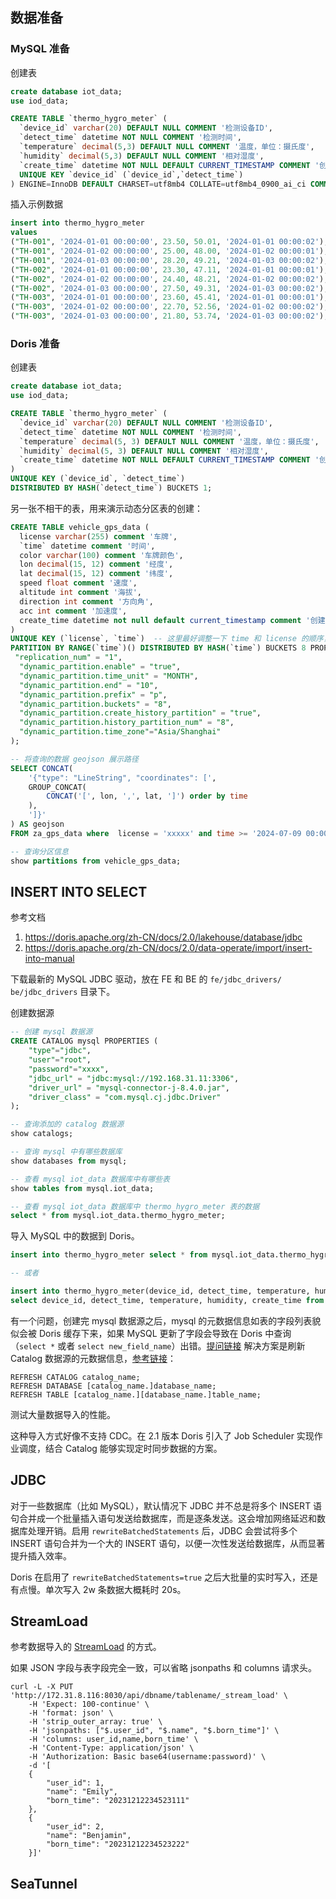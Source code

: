 ## 数据准备
### MySQL 准备
创建表
```sql
create database iot_data;
use iod_data;

CREATE TABLE `thermo_hygro_meter` (
  `device_id` varchar(20) DEFAULT NULL COMMENT '检测设备ID',
  `detect_time` datetime NOT NULL COMMENT '检测时间',
  `temperature` decimal(5,3) DEFAULT NULL COMMENT '温度，单位：摄氏度',
  `humidity` decimal(5,3) DEFAULT NULL COMMENT '相对湿度',
  `create_time` datetime NOT NULL DEFAULT CURRENT_TIMESTAMP COMMENT '创建时间',
  UNIQUE KEY `device_id` (`device_id`,`detect_time`)
) ENGINE=InnoDB DEFAULT CHARSET=utf8mb4 COLLATE=utf8mb4_0900_ai_ci COMMENT='温湿度检测指标';
```

插入示例数据
```sql
insert into thermo_hygro_meter 
values 
("TH-001", '2024-01-01 00:00:00', 23.50, 50.01, '2024-01-01 00:00:02'),
("TH-001", '2024-01-02 00:00:00', 25.00, 48.00, '2024-01-02 00:00:01'),
("TH-001", '2024-01-03 00:00:00', 28.20, 49.21, '2024-01-03 00:00:02'),
("TH-002", '2024-01-01 00:00:00', 23.30, 47.11, '2024-01-01 00:00:01'),
("TH-002", '2024-01-02 00:00:00', 24.40, 48.21, '2024-01-02 00:00:02'),
("TH-002", '2024-01-03 00:00:00', 27.50, 49.31, '2024-01-03 00:00:02'),
("TH-003", '2024-01-01 00:00:00', 23.60, 45.41, '2024-01-01 00:00:01'),
("TH-003", '2024-01-02 00:00:00', 22.70, 52.56, '2024-01-02 00:00:02'),
("TH-003", '2024-01-03 00:00:00', 21.80, 53.74, '2024-01-03 00:00:02');
```

### Doris 准备
创建表
```sql
create database iot_data;
use iod_data;

CREATE TABLE `thermo_hygro_meter` (  
  `device_id` varchar(20) DEFAULT NULL COMMENT '检测设备ID',  
  `detect_time` datetime NOT NULL COMMENT '检测时间',  
  `temperature` decimal(5, 3) DEFAULT NULL COMMENT '温度，单位：摄氏度',  
  `humidity` decimal(5, 3) DEFAULT NULL COMMENT '相对湿度',  
  `create_time` datetime NOT NULL DEFAULT CURRENT_TIMESTAMP COMMENT '创建时间'  
)   
UNIQUE KEY (`device_id`, `detect_time`)   
DISTRIBUTED BY HASH(`detect_time`) BUCKETS 1;  
```

另一张不相干的表，用来演示动态分区表的创建：
```sql
CREATE TABLE vehicle_gps_data (
  license varchar(255) comment '车牌',
  `time` datetime comment '时间',
  color varchar(100) comment '车牌颜色',
  lon decimal(15, 12) comment '经度',
  lat decimal(15, 12) comment '纬度',
  speed float comment '速度',
  altitude int comment '海拔',
  direction int comment '方向角',
  acc int comment '加速度',
  create_time datetime not null default current_timestamp comment '创建时间'
)
UNIQUE KEY (`license`, `time`)  -- 这里最好调整一下 time 和 license 的顺序，一般查询都会带上时间但是不一定会带上车牌号
PARTITION BY RANGE(`time`)() DISTRIBUTED BY HASH(`time`) BUCKETS 8 PROPERTIES (
 "replication_num" = "1",
  "dynamic_partition.enable" = "true",
  "dynamic_partition.time_unit" = "MONTH",
  "dynamic_partition.end" = "10",
  "dynamic_partition.prefix" = "p",
  "dynamic_partition.buckets" = "8",
  "dynamic_partition.create_history_partition" = "true",
  "dynamic_partition.history_partition_num" = "8",
  "dynamic_partition.time_zone"="Asia/Shanghai"
);

-- 将查询的数据 geojson 展示路径
SELECT CONCAT(
    '{"type": "LineString", "coordinates": [',
    GROUP_CONCAT(
        CONCAT('[', lon, ',', lat, ']') order by time 
    ),
    ']}'
) AS geojson
FROM za_gps_data where  license = 'xxxxx' and time >= '2024-07-09 00:00:00'  ;
```

```sql
-- 查询分区信息
show partitions from vehicle_gps_data;
```
## INSERT INTO SELECT
参考文档  
1. https://doris.apache.org/zh-CN/docs/2.0/lakehouse/database/jdbc  
2. https://doris.apache.org/zh-CN/docs/2.0/data-operate/import/insert-into-manual  

下载最新的 MySQL JDBC 驱动，放在 FE 和 BE 的 `fe/jdbc_drivers/` `be/jdbc_drivers` 目录下。

创建数据源
```sql
-- 创建 mysql 数据源
CREATE CATALOG mysql PROPERTIES (
    "type"="jdbc",
    "user"="root",
    "password"="xxxx",
    "jdbc_url" = "jdbc:mysql://192.168.31.11:3306",
    "driver_url" = "mysql-connector-j-8.4.0.jar",
    "driver_class" = "com.mysql.cj.jdbc.Driver"
);

-- 查询添加的 catalog 数据源
show catalogs;

-- 查询 mysql 中有哪些数据库
show databases from mysql;

-- 查看 mysql iot_data 数据库中有哪些表
show tables from mysql.iot_data;

-- 查看 mysql iot_data 数据库中 thermo_hygro_meter 表的数据
select * from mysql.iot_data.thermo_hygro_meter;
```

导入 MySQL 中的数据到 Doris。
```sql
insert into thermo_hygro_meter select * from mysql.iot_data.thermo_hygro_meter;

-- 或者

insert into thermo_hygro_meter(device_id, detect_time, temperature, humidity, create_time)
select device_id, detect_time, temperature, humidity, create_time from mysql.iot_data.thermo_hygro_meter;
```

有一个问题，创建完 mysql 数据源之后，mysql 的元数据信息如表的字段列表貌似会被 Doris 缓存下来，如果 MySQL 更新了字段会导致在 Doris 中查询（`select *` 或者 `select new_field_name`）出错。[提问链接](https://ask.selectdb.com/questions/D1ff1/jdbc-catalog-geng-xin-yuan-shu-ju-biao-zi-duan-wen-ti) 解决方案是刷新 Catalog 数据源的元数据信息，[参考链接](https://doris.apache.org/zh-CN/docs/dev/sql-manual/sql-statements/Utility-Statements/REFRESH/?_highlight=refresh)：
```
REFRESH CATALOG catalog_name;  
REFRESH DATABASE [catalog_name.]database_name;  
REFRESH TABLE [catalog_name.][database_name.]table_name;
```

测试大量数据导入的性能。

这种导入方式好像不支持 CDC。在 2.1 版本 Doris 引入了 Job Scheduler 实现作业调度，结合 Catalog 能够实现定时同步数据的方案。

## JDBC

对于一些数据库（比如 MySQL），默认情况下 JDBC 并不总是将多个 INSERT 语句合并成一个批量插入语句发送给数据库，而是逐条发送。这会增加网络延迟和数据库处理开销。启用 `rewriteBatchedStatements` 后，JDBC 会尝试将多个 INSERT 语句合并为一个大的 INSERT 语句，以便一次性发送给数据库，从而显著提升插入效率。

Doris 在启用了 `rewriteBatchedStatements=true` 之后大批量的实时写入，还是有点慢。单次写入 2w 条数据大概耗时 20s。

## StreamLoad
参考数据导入的 [StreamLoad](https://doris.apache.org/zh-CN/docs/2.0/data-operate/import/stream-load-manual) 的方式。

如果 JSON 字段与表字段完全一致，可以省略 jsonpaths 和 columns 请求头。

```shell
curl -L -X PUT 'http://172.31.8.116:8030/api/dbname/tablename/_stream_load' \
	-H 'Expect: 100-continue' \
	-H 'format: json' \
	-H 'strip_outer_array: true' \
	-H 'jsonpaths: ["$.user_id", "$.name", "$.born_time"]' \
	-H 'columns: user_id,name,born_time' \
	-H 'Content-Type: application/json' \
	-H 'Authorization: Basic base64(username:password)' \
	-d '[
    {
        "user_id": 1,
        "name": "Emily",
        "born_time": "20231212234523111"
    },
    {
        "user_id": 2,
        "name": "Benjamin",
        "born_time": "20231212234523222"
    }]'
```
## SeaTunnel 
